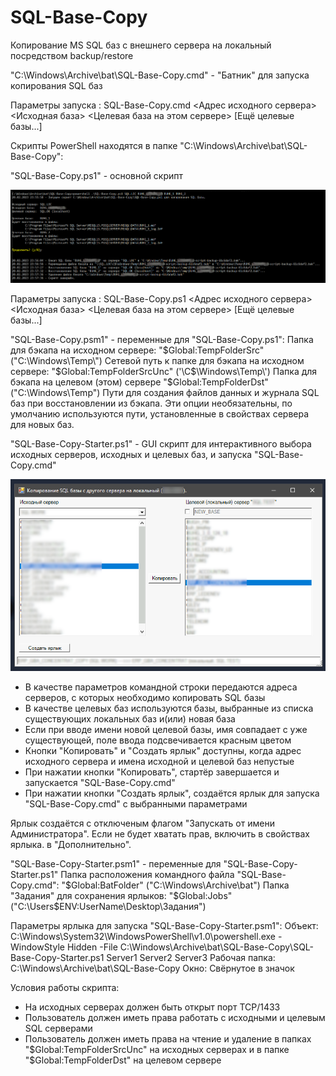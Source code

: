 # SQL-Base-Copy
Копирование MS SQL баз с внешнего сервера на локальный посредством backup/restore

"C:\Windows\Archive\bat\SQL-Base-Copy.cmd" - "Батник" для запуска копирования SQL баз

Параметры запуска : SQL-Base-Copy.cmd <Адрес исходного сервера> <Исходная база> <Целевая база на этом сервере> [Ещё целевые базы...]

Скрипты PowerShell находятся в папке "C:\Windows\Archive\bat\SQL-Base-Copy":

"SQL-Base-Copy.ps1" - основной скрипт

![SQL-Base-Copy.ps1](.pics/SQL-Base-Copy.png)

Параметры запуска : SQL-Base-Copy.ps1 <Адрес исходного сервера> <Исходная база> <Целевая база на этом сервере>  [Ещё целевые базы...]

"SQL-Base-Copy.psm1" - переменные для "SQL-Base-Copy.ps1":
Папка для бэкапа на исходном сервере: "$Global:TempFolderSrc" ("C:\Windows\Temp\")
Сетевой путь к папке для бэкапа на исходном сервере: "$Global:TempFolderSrcUnc" ('\C$\Windows\Temp\')
Папка для бэкапа на целевом (этом) сервере "$Global:TempFolderDst" ("C:\Windows\Temp\")
Пути для создания файлов данных и журнала SQL баз при восстановлении из бэкапа. Эти опции необязательны, по умолчанию используются пути, установленные в свойствах сервера для новых баз.

"SQL-Base-Copy-Starter.ps1" - GUI скрипт для интерактивного выбора исходных серверов, исходных и целевых баз, и запуска "SQL-Base-Copy.cmd"

![SQL-Base-Copy-Starter.ps1](.pics/s.png)

- В качестве параметров командной строки передаются адреса серверов, с которых необходимо копировать SQL базы
- В качестве целевых баз используются базы, выбранные из списка существующих локальных баз и(или) новая база
- Если при вводе имени новой целевой базы, имя совпадает с уже существующей, поле ввода подсвечивается красным цветом
- Кнопки "Копировать" и "Создать ярлык" доступны, когда адрес исходного сервера и имена исходной и целевой баз непустые
- При нажатии кнопки "Копировать", стартёр завершается и запускается "SQL-Base-Copy.cmd"
- При нажатии кнопки "Создать ярлык", создаётся ярлык для запуска "SQL-Base-Copy.cmd" с выбранными параметрами

Ярлык создаётся с отключеным флагом "Запускать от имени Администратора". Если не будет хватать прав, включить в свойствах ярлыка. в "Дополнительно".
	
"SQL-Base-Copy-Starter.psm1" - переменные для "SQL-Base-Copy-Starter.ps1"
Папка расположения командного файла "SQL-Base-Copy.cmd": "$Global:BatFolder" ("C:\Windows\Archive\bat")
Папка "Задания" для сохранения ярлыков: "$Global:Jobs" ("C:\Users\$ENV:UserName\Desktop\Задания")

Параметры ярлыка для запуска "SQL-Base-Copy-Starter.psm1":
Объект: C:\Windows\System32\WindowsPowerShell\v1.0\powershell.exe -WindowStyle Hidden -File C:\Windows\Archive\bat\SQL-Base-Copy\SQL-Base-Copy-Starter.ps1 Server1 Server2 Server3
Рабочая папка: C:\Windows\Archive\bat\SQL-Base-Copy
Окно: Свёрнутое в значок

Условия работы скрипта:
- На исходных серверах должен быть открыт порт TCP/1433
- Пользователь должен иметь права работать с исходными и целевым SQL серверами
- Пользователь должен иметь права на чтение и удаление в папках "$Global:TempFolderSrcUnc" на исходных серверах и в папке "$Global:TempFolderDst" на целевом сервере
